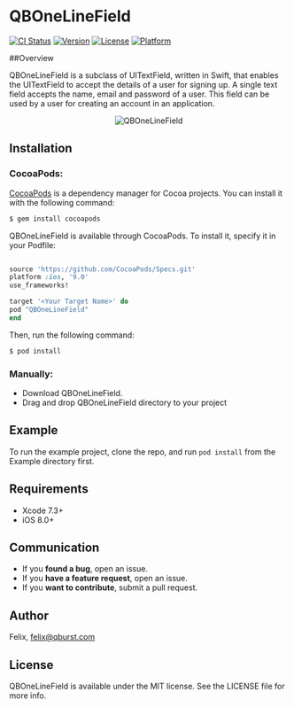 # QBOneLineField

[![CI Status](http://img.shields.io/travis/Felix/QBOneLineField.svg?style=flat)](https://travis-ci.org/Felix/QBOneLineField)
[![Version](https://img.shields.io/cocoapods/v/QBOneLineField.svg?style=flat)](http://cocoapods.org/pods/QBOneLineField)
[![License](https://img.shields.io/cocoapods/l/QBOneLineField.svg?style=flat)](http://cocoapods.org/pods/QBOneLineField)
[![Platform](https://img.shields.io/cocoapods/p/QBOneLineField.svg?style=flat)](http://cocoapods.org/pods/QBOneLineField)

##Overview

QBOneLineField is a subclass of UITextField, written in Swift, that enables the UITextField to accept the details of a user for signing up. A single text field accepts the name, email and password of a user. This field can be used by a user for creating an account in an application.

<p align="center">
<img src="http://i.imgur.com/oWgz9oJ.gif" alt="QBOneLineField" />
</p>

## Installation

### CocoaPods:

[CocoaPods](http://cocoapods.org) is a dependency manager for Cocoa projects. You can install it with the following command:

```bash
$ gem install cocoapods
```

QBOneLineField is available through CocoaPods. To install it, specify it in your Podfile:

```ruby

source 'https://github.com/CocoaPods/Specs.git'
platform :ios, '9.0'
use_frameworks!

target '<Your Target Name>' do
pod "QBOneLineField"
end
```

Then, run the following command:

```bash
$ pod install
```

### Manually:

* Download QBOneLineField.
* Drag and drop QBOneLineField directory to your project

## Example

To run the example project, clone the repo, and run `pod install` from the Example directory first.

## Requirements

* Xcode 7.3+
* iOS 8.0+

## Communication

- If you **found a bug**, open an issue.
- If you **have a feature request**, open an issue.
- If you **want to contribute**, submit a pull request.

## Author

Felix, felix@qburst.com

## License

QBOneLineField is available under the MIT license. See the LICENSE file for more info.
